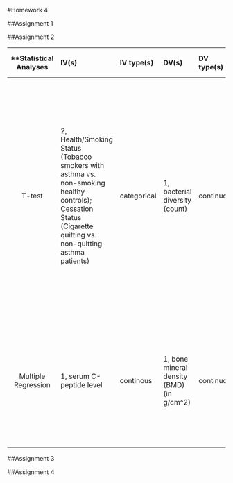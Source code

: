 #Homework 4

##Assignment 1

##Assignment 2

| **Statistical Analyses	|  IV(s)  |  IV type(s) |  DV(s)  |  DV type(s)  |  Control Var | Control Var type  | Question to be answered | _H0_ | alpha | link to paper **|
|:----------:|:----------|:------------|:-------------|:-------------|:------------|:------------- |:------------------|:----:|:-------:|:-------|
T-test	| 2, Health/Smoking Status (Tobacco smokers with asthma vs. non-smoking healthy controls); Cessation Status (Cigarette quitting vs. non-quitting asthma patients) | categorical | 1, bacterial diversity (count) | continuous | 2, patients had not experienced lower respiratory tract infections in the last 3 months; patients had not received treatment with inhaled or systemic corticosteroids in the last 3 months | categorical | 1. Does bacterial diversity differ between asthmatic smokers and healthy non-smokers? 2. Does bacterial diversity decrease in cigarette-quitting asthmatic smokers vs. non-quitting asthmatic smokers? | This was an exploratory study, so no pre-specified null hypothesis was stated; only said "smoking cessation is associated with changes in bacterial diversity"; if stated, the null would likely be: bacterial diversity after cessation >= bacterial diversity without cessation | Used p-value = 0.05 in analysis | [Smoking Cessation and the Microbiome in Induced Sputum Samples from Cigarette Smoking Asthma Patients](http://journals.plos.org/plosone/article?id=10.1371/journal.pone.0158622) |
Multiple Regression	| 1, serum C-peptide level | continous | 1, bone mineral density (BMD) (in g/cm^2) | continuous | 4, age; sex; ALP, FPG, and serum insulin levels; and BMI | both categorical (sex; ALP, FBG, and insulin levels; possibly age and BMI) and continous (possibly age and BMI) | Is serum C-peptide level associated with bone mineral density (BMD) in residents of the United States? | No significant correlation (specifically, linear relationship) between serum c-peptide levels and BMD; H0: β1 (the slope of the linear relationship) = 0 | None stated in the beginning, but used p = 0.01 in analysis | [The Association between the Serum C-Peptide Level and Bone Mineral Density](http://journals.plos.org/plosone/article?id=10.1371/journal.pone.0083107) |

##Assignment 3

##Assignment 4


